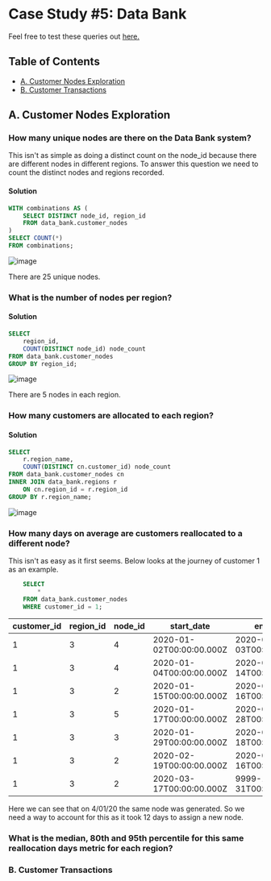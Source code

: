 # Case Study #5: Data Bank
Feel free to test these queries out [here.](https://www.db-fiddle.com/f/2GtQz4wZtuNNu7zXH5HtV4/3)

## Table of Contents
- [A. Customer Nodes Exploration](#a-customer-nodes-exploration)
- [B. Customer Transactions](#b-customer-transactions)

## A. Customer Nodes Exploration
### How many unique nodes are there on the Data Bank system?
This isn't as simple as doing a distinct count on the node_id because there are different nodes in different regions. To answer this question we need to count the distinct nodes and regions recorded.
#### Solution
```sql
WITH combinations AS (
    SELECT DISTINCT node_id, region_id
    FROM data_bank.customer_nodes
)
SELECT COUNT(*)
FROM combinations;
```
![image](https://github.com/user-attachments/assets/f1fa7069-df46-474a-b58b-efff70d01b17)

There are 25 unique nodes.

### What is the number of nodes per region?
#### Solution
```sql
SELECT 
	region_id,
	COUNT(DISTINCT node_id) node_count
FROM data_bank.customer_nodes
GROUP BY region_id;
```
![image](https://github.com/user-attachments/assets/ba88d0c1-13da-44e7-8bfe-dbaffbec1c7b)

There are 5 nodes in each region.

### How many customers are allocated to each region?
#### Solution
```sql
SELECT 
	r.region_name,
	COUNT(DISTINCT cn.customer_id) node_count
FROM data_bank.customer_nodes cn
INNER JOIN data_bank.regions r
	ON cn.region_id = r.region_id
GROUP BY r.region_name;
```
![image](https://github.com/user-attachments/assets/0bbf10de-e149-40e1-bfd0-6b12f7b039c7)


### How many days on average are customers reallocated to a different node?
This isn't as easy as it first seems. Below looks at the journey of customer 1 as an example.
```sql
    SELECT 
    	*
    FROM data_bank.customer_nodes
    WHERE customer_id = 1;
```

| customer_id | region_id | node_id | start_date               | end_date                 |
|-------------|-----------|---------|--------------------------|--------------------------|
| 1           | 3         | 4       | 2020-01-02T00:00:00.000Z | 2020-01-03T00:00:00.000Z |
| 1           | 3         | 4       | 2020-01-04T00:00:00.000Z | 2020-01-14T00:00:00.000Z |
| 1           | 3         | 2       | 2020-01-15T00:00:00.000Z | 2020-01-16T00:00:00.000Z |
| 1           | 3         | 5       | 2020-01-17T00:00:00.000Z | 2020-01-28T00:00:00.000Z |
| 1           | 3         | 3       | 2020-01-29T00:00:00.000Z | 2020-02-18T00:00:00.000Z |
| 1           | 3         | 2       | 2020-02-19T00:00:00.000Z | 2020-03-16T00:00:00.000Z |
| 1           | 3         | 2       | 2020-03-17T00:00:00.000Z | 9999-12-31T00:00:00.000Z |

Here we can see that on 4/01/20 the same node was generated. So we need a way to account for this as it took 12 days to assign a new node. 

### What is the median, 80th and 95th percentile for this same reallocation days metric for each region?


### B. Customer Transactions


